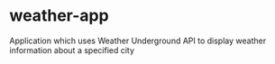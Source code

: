 # weather-app
Application which uses Weather Underground API to display weather information about a specified city
